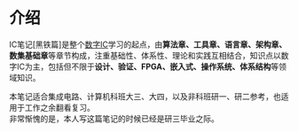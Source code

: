 # 介绍

<span class="custom-hl1">IC笔记[黑铁篇]</span>是整个<u>数字IC</u>学习的起点，由**算法章、工具章、语言章、架构章、数集基础章**等章节构成，注重基础性、体系性、理论和实践互相结合，知识点以数字IC为主，包括但不限于**设计、验证、FPGA、嵌入式、操作系统、体系结构**等领域知识。



<div class="hb">
	本笔记适合集成电路、计算机科班大三、大四，以及非科班研一、研二参考，也适用于工作之余翻看复习。<br>
    非常惭愧的是，本人写这篇笔记的时候已经是研三毕业之际。
</div>











